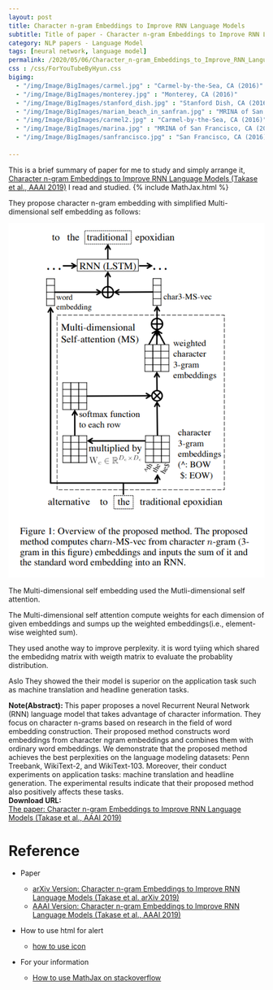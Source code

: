 ```yaml
---
layout: post
title: Character n-gram Embeddings to Improve RNN Language Models
subtitle: Title of paper - Character n-gram Embeddings to Improve RNN Language Models
category: NLP papers - Language Model
tags: [neural network, language model]
permalink: /2020/05/06/Character_n-gram_Embeddings_to_Improve_RNN_Language_Models/
css : /css/ForYouTubeByHyun.css
bigimg: 
  - "/img/Image/BigImages/carmel.jpg" : "Carmel-by-the-Sea, CA (2016)"
  - "/img/Image/BigImages/monterey.jpg" : "Monterey, CA (2016)"
  - "/img/Image/BigImages/stanford_dish.jpg" : "Stanford Dish, CA (2016)"
  - "/img/Image/BigImages/marian_beach_in_sanfran.jpg" : "MRINA of San Francisco, CA (2016)"
  - "/img/Image/BigImages/carmel2.jpg" : "Carmel-by-the-Sea, CA (2016)"
  - "/img/Image/BigImages/marina.jpg" : "MRINA of San Francisco, CA (2016)"
  - "/img/Image/BigImages/sanfrancisco.jpg" : "San Francisco, CA (2016)"
  
---
```


This is a brief summary of paper for me to study and simply arrange it, [Character n-gram Embeddings to Improve RNN Language Models (Takase et al., AAAI 2019)](https://www.aaai.org/ojs/index.php/AAAI/article/view/4440) I read and studied. 
{% include MathJax.html %}


They propose character n-gram embedding with simplified Multi-dimensional self embedding as follows:

![Takase et al., 2019 AAAI](/img/Image/NaturalLanguageProcessing/NLPLabs/Paper_Investigation/Language_Model/2020-05-06-Character_n-gram_Embeddings_to_Improve_RNN_Language_Models/simplified_multi-dimensional_self_embedding.PNG)

The Multi-dimensional self embedding used the Mutli-dimensional self attention.

The Multi-dimensional self attention compute weights for each dimension of given embeddings and sumps up the weighted embeddings(i.e., element-wise weighted sum). 

They used anothe way to improve perplexity. it is word tyiing which shared the embedidng matrix with weigth matrix to evaluate the probablity distribution. 

Aslo They showed the their model is superior on the application task such as machine translation and headline generation tasks.

<div class="alert alert-info" role="alert"><i class="fa fa-info-circle"></i> <b>Note(Abstract): </b>
This paper proposes a novel Recurrent Neural Network (RNN) language model that takes advantage of character information. They focus on character n-grams based on research in the field of word embedding construction. Their proposed method constructs word embeddings from character ngram embeddings and combines them with ordinary word embeddings. We demonstrate that the proposed method achieves the best perplexities on the language modeling datasets: Penn Treebank, WikiText-2, and WikiText-103. Moreover, their conduct experiments on application tasks: machine translation and headline generation. The experimental results indicate that their proposed method also positively affects these tasks.
</div>
    
<div class="alert alert-success" role="alert"><i class="fa fa-paperclip fa-lg"></i> <b>Download URL: </b><br>
  <a href="https://www.aaai.org/ojs/index.php/AAAI/article/view/4440">The paper: Character n-gram Embeddings to Improve RNN Language Models (Takase et al., AAAI 2019)</a>
</div>

# Reference 

- Paper 
  - [arXiv Version: Character n-gram Embeddings to Improve RNN Language Models (Takase et al. arXiv 2019)](https://arxiv.org/abs/1906.05506)
  - [AAAI  Version: Character n-gram Embeddings to Improve RNN Language Models (Takase et al., AAAI 2019)](https://www.aaai.org/ojs/index.php/AAAI/article/view/4440)
  
- How to use html for alert
  - [how to use icon](http://idratherbewriting.com/documentation-theme-jekyll/mydoc_icons.html)
    
- For your information
  - [How to use MathJax on stackoverflow](https://math.meta.stackexchange.com/questions/5020/mathjax-basic-tutorial-and-quick-reference)




























